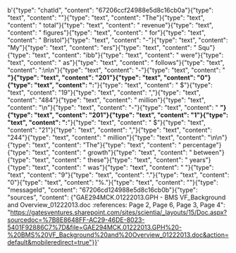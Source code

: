 b'{"type": "chatId", "content": "67206ccf24988e5d8c16cb0a"}{"type": "text", "content": ""}{"type": "text", "content": "The"}{"type": "text", "content": " total"}{"type": "text", "content": " revenue"}{"type": "text", "content": " figures"}{"type": "text", "content": " for"}{"type": "text", "content": " Bristol"}{"type": "text", "content": "-"}{"type": "text", "content": "My"}{"type": "text", "content": "ers"}{"type": "text", "content": " Squ"}{"type": "text", "content": "ibb"}{"type": "text", "content": " were"}{"type": "text", "content": " as"}{"type": "text", "content": " follows"}{"type": "text", "content": ":\\n\\n"}{"type": "text", "content": "-"}{"type": "text", "content": " **"}{"type": "text", "content": "201"}{"type": "text", "content": "0"}{"type": "text", "content": ":**"}{"type": "text", "content": " $"}{"type": "text", "content": "19"}{"type": "text", "content": ","}{"type": "text", "content": "484"}{"type": "text", "content": " million"}{"type": "text", "content": "\\n"}{"type": "text", "content": "-"}{"type": "text", "content": " **"}{"type": "text", "content": "201"}{"type": "text", "content": "1"}{"type": "text", "content": ":**"}{"type": "text", "content": " $"}{"type": "text", "content": "21"}{"type": "text", "content": ","}{"type": "text", "content": "244"}{"type": "text", "content": " million"}{"type": "text", "content": "\\n\\n"}{"type": "text", "content": "The"}{"type": "text", "content": " percentage"}{"type": "text", "content": " growth"}{"type": "text", "content": " between"}{"type": "text", "content": " these"}{"type": "text", "content": " years"}{"type": "text", "content": " was"}{"type": "text", "content": " "}{"type": "text", "content": "9"}{"type": "text", "content": "."}{"type": "text", "content": "0"}{"type": "text", "content": "%."}{"type": "text", "content": ""}{"type": "messageId", "content": "67206cd124988e5d8c16cb0b"}{"type": "sources", "content": {"GAE294MCK.01222013.GPH - BMS VF_Background and Overview_01222013.doc :references: Page 2, Page 6, Page 3, Page 4": "https://gatesventures.sharepoint.com/sites/scientia/_layouts/15/Doc.aspx?sourcedoc=%7B8E8648FF-AC29-46DE-8023-5401F92886C7%7D&file=GAE294MCK.01222013.GPH%20-%20BMS%20VF_Background%20and%20Overview_01222013.doc&action=default&mobileredirect=true"}}'
